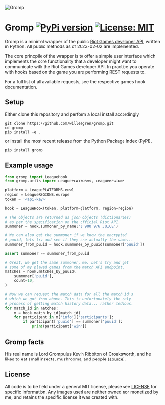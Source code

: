 ![Gromp](https://github.com/willeagren/gromp/blob/2b4d6727a5d1470f183739e27c62df6744d2ad66/assets/gromp.png)
# Gromp [![PyPi version](https://img.shields.io/pypi/v/gromp.svg)](https://pypi.org/project/gromp/) [![License: MIT](https://img.shields.io/badge/License-MIT-yellow.svg)](https://opensource.org/licenses/MIT)

Gromp is a minimal wrapper of the public [Riot Games developer API](https://developer.riotgames.com/apis), 
written in Python. All public methods as of 2023-02-02 are implemented.

The core princpile of the wrapper is to offer a simple user interface which implements the core functionality 
that a developer might want to communicate with the Riot Games developer API. In practice you operate with hooks based 
on the game you are performing REST requests to. 

For a full list of all available requests, see the respective games hook documentation.

## Setup
Either clone this repository and perform a local install accordingly
```
git clone https://github.com/willeagren/gromp.git
cd gromp
pip install -e .
```
or install the most recent release from the Python Package Index (PyPI).
```
pip install gromp
```

## Example usage
```python
from gromp import LeagueHook
from gromp.utils import LeaguePLATFORMS, LeagueREGIONS

platform = LeaguePLATFORMS.euw1
region = LeagueREGIONS.europe
token = '<api-key>'

hook = LeagueHook(token, platform=platform, region=region)

# The objects are returned as json objects (dictionaries)
# as per the specification on the official Riot API.
summoner = hook.summoner_by_name('1 900 976 JUICE')

# We can also get the summoner if we know the encrypted
# puuid, lets try and see if they are actually the same...
summoner_from_puuid = hook.summoner_by_puuid(summoner['puuid'])

assert summoner == summoner_from_puuid

# Great, we get the same summoner, me. Let's try and get
# some of my played games from the match API endpoint.
matches = hook.matches_by_puuid(
    summoner['puuid'],
    count=10,
)

# Now we can request the match data for all the match id's
# which we got from above. This is unfortunately the only
# process of getting match history data... rather tedious.
for match_id in matches:
    m = hook.match_by_id(match_id)
    for participant in m['info']['participants']:
        if participant['puuid'] == summoner['puuid']:
            print(participant['win'])


```

## Gromp facts
His real name is Lord Grompulus Kevin Ribbiton of Croaksworth, and he likes to eat small insects, mushrooms, and people ([source](https://leagueoflegends.fandom.com/wiki/Gromp)). 

## License
All code is to be held under a general MIT license, please see [LICENSE](https://github.com/willeagren/gromp/blob/main/LICENSE) for specific information. Any images used are neither owned nor monetized by me, and retains the specific license it was created with.

